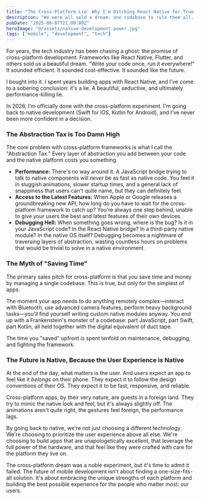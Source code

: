 ```yaml
---
title: "The Cross-Platform Lie: Why I'm Ditching React Native for True Native Development in 2026"
description: "We were all sold a dream: one codebase to rule them all. After years of fighting with abstractions and performance issues, I'm done. Here's why I believe the future is, and always has been, native."
pubDate: "2025-08-07T21:00:00Z"
heroImage: "@/assets/native-development-power.jpg"
tags: ["mobile", "development", "tech"]
---
```


For years, the tech industry has been chasing a ghost: the promise of cross-platform development. Frameworks like React Native, Flutter, and others sold us a beautiful dream. "Write your code once, run it everywhere!" It sounded efficient. It sounded cost-effective. It sounded like the future.

I bought into it. I spent years building apps with React Native, and I've come to a sobering conclusion: it's a lie. A beautiful, seductive, and ultimately performance-killing lie.

In 2026, I'm officially done with the cross-platform experiment. I'm going back to native development (Swift for iOS, Kotlin for Android), and I've never been more confident in a decision.

### The Abstraction Tax is Too Damn High

The core problem with cross-platform frameworks is what I call the "Abstraction Tax." Every layer of abstraction you add between your code and the native platform costs you something.

-   **Performance:** There's no way around it. A JavaScript bridge trying to talk to native components will *never* be as fast as native code. You feel it in sluggish animations, slower startup times, and a general lack of snappiness that users can't quite name, but they can definitely feel.
-   **Access to the Latest Features:** When Apple or Google releases a groundbreaking new API, how long do you have to wait for the cross-platform framework to catch up? You're always one step behind, unable to give your users the best and latest features of their own devices.
-   **Debugging Hell:** When something goes wrong, where is the bug? Is it in your JavaScript code? In the React Native bridge? In a third-party native module? In the native OS itself? Debugging becomes a nightmare of traversing layers of abstraction, wasting countless hours on problems that would be trivial to solve in a native environment.

### The Myth of "Saving Time"

The primary sales pitch for cross-platform is that you save time and money by managing a single codebase. This is true, but only for the simplest of apps.

The moment your app needs to do anything remotely complex—interact with Bluetooth, use advanced camera features, perform heavy background tasks—you'll find yourself writing custom native modules anyway. You end up with a Frankenstein's monster of a codebase: part JavaScript, part Swift, part Kotlin, all held together with the digital equivalent of duct tape.

The time you "saved" upfront is spent tenfold on maintenance, debugging, and fighting the framework.

### The Future is Native, Because the User Experience is Native

At the end of the day, what matters is the user. And users expect an app to feel like it *belongs* on their phone. They expect it to follow the design conventions of their OS. They expect it to be fast, responsive, and reliable.

Cross-platform apps, by their very nature, are guests in a foreign land. They try to mimic the native look and feel, but it's always slightly off. The animations aren't quite right, the gestures feel foreign, the performance lags.

By going back to native, we're not just choosing a different technology. We're choosing to prioritize the user experience above all else. We're choosing to build apps that are unapologetically excellent, that leverage the full power of the hardware, and that feel like they were crafted with care for the platform they live on.

The cross-platform dream was a noble experiment, but it's time to admit it failed. The future of mobile development isn't about finding a one-size-fits-all solution. It's about embracing the unique strengths of each platform and building the best possible experience for the people who matter most: our users.
